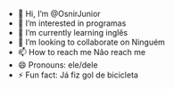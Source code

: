 - 👋 Hi, I’m @OsnirJunior
- 👀 I’m interested in programas
- 🌱 I’m currently learning inglês
- 💞️ I’m looking to collaborate on Ninguém
- 📫 How to reach me Não reach me
- 😄 Pronouns: ele/dele
- ⚡ Fun fact: Já fiz gol de bicicleta

<!---
OsnirJunior/OsnirJunior is a ✨ special ✨ repository because its `README.md` (this file) appears on your GitHub profile.
You can click the Preview link to take a look at your changes.
--->
